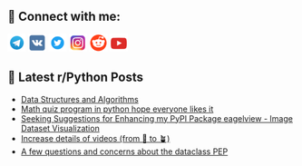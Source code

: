 ## 🔎 Connect with me:
[<img src="https://github.com/bullbesh/bullbesh/blob/main/images/Telegram.png" width="32" height="32" />](https://t.me/bullbesh)
[<img src="https://github.com/bullbesh/bullbesh/blob/main/images/VK.png" width="32" height="32" />](https://vk.com/bullbesh)
[<img src="https://github.com/bullbesh/bullbesh/blob/main/images/Twitter.png" width="32" height="32" />](https://twitter.com/bullbesh1)
[<img src="https://github.com/bullbesh/bullbesh/blob/main/images/Instagram.png" width="32" height="32" />](https://www.instagram.com/bullbesh)
[<img src="https://github.com/bullbesh/bullbesh/blob/main/images/Reddit.png" width="32" height="32" />](https://www.reddit.com/user/bullbesh)
[<img src="https://github.com/bullbesh/bullbesh/blob/main/images/YouTube.png" width="32" height="32" />](https://www.youtube.com/channel/UCtfjRs6uzgq5mfm8S06WTcg)

## 📕 Latest r/Python Posts
<!-- BLOG-POST-LIST:START -->
- [Data Structures and Algorithms](https://www.reddit.com/r/Python/comments/18r9kw7/data_structures_and_algorithms/)
- [Math quiz program in python hope everyone likes it](https://www.reddit.com/r/Python/comments/18r9643/math_quiz_program_in_python_hope_everyone_likes_it/)
- [Seeking Suggestions for Enhancing my PyPI Package eagelview - Image Dataset Visualization](https://www.reddit.com/r/Python/comments/18r8y6d/seeking_suggestions_for_enhancing_my_pypi_package/)
- [Increase details of videos &lpar;from 🌱 to 🪴&rpar;](https://www.reddit.com/r/Python/comments/18r7487/increase_details_of_videos_from_to/)
- [A few questions and concerns about the dataclass PEP](https://www.reddit.com/r/Python/comments/18r6v5v/a_few_questions_and_concerns_about_the_dataclass/)
<!-- BLOG-POST-LIST:END -->
